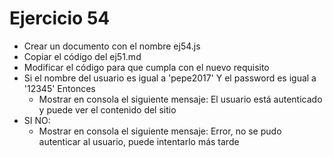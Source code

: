 # Ejercicio 54

- Crear un documento con el nombre ej54.js
- Copiar el código del ej51.md
- Modificar el código para que cumpla con el nuevo requisito
- Si el nombre del usuario es igual a 'pepe2017' Y el password es igual a '12345' Entonces
  - Mostrar en consola el siguiente mensaje: El usuario está autenticado y puede ver el contenido del sitio
- SI NO:
  - Mostrar en consola el siguiente mensaje: Error, no se pudo autenticar al usuario, puede intentarlo más tarde
